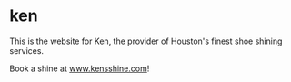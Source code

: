 # ken
This is the website for Ken, the provider of Houston's finest shoe shining services.

Book a shine at www.kensshine.com!
